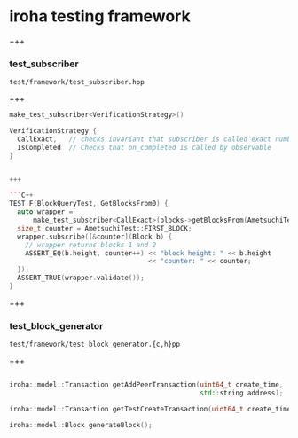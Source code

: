 # iroha testing framework

+++

### test_subscriber

```
test/framework/test_subscriber.hpp
```

+++

```C++
make_test_subscriber<VerificationStrategy>()

VerificationStrategy {
  CallExact,   // checks invariant that subscriber is called exact number of times
  IsCompleted  // Checks that on_completed is called by observable
}


+++

```C++
TEST_F(BlockQueryTest, GetBlocksFrom0) {
  auto wrapper =
      make_test_subscriber<CallExact>(blocks->getBlocksFrom(AmetsuchiTest::FIRST_BLOCK), blocks_total);
  size_t counter = AmetsuchiTest::FIRST_BLOCK;
  wrapper.subscribe([&counter](Block b) {
    // wrapper returns blocks 1 and 2
    ASSERT_EQ(b.height, counter++) << "block height: " << b.height
                                   << "counter: " << counter;
  });
  ASSERT_TRUE(wrapper.validate());
}
```

+++

### test_block_generator

```
test/framework/test_block_generator.{c,h}pp
```

+++

```C++

iroha::model::Transaction getAddPeerTransaction(uint64_t create_time,
                                                std::string address);

iroha::model::Transaction getTestCreateTransaction(uint64_t create_time);

iroha::model::Block generateBlock();
```

